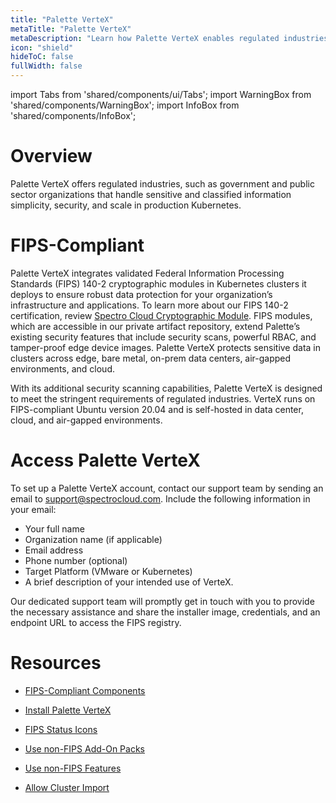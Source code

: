 ```yaml
---
title: "Palette VerteX"
metaTitle: "Palette VerteX"
metaDescription: "Learn how Palette VerteX enables regulated industries to meet stringent security requirements."
icon: "shield"
hideToC: false
fullWidth: false
---
```


import Tabs from 'shared/components/ui/Tabs';
import WarningBox from 'shared/components/WarningBox';
import InfoBox from 'shared/components/InfoBox';


# Overview

Palette VerteX offers regulated industries, such as government and public sector organizations that handle sensitive and classified information simplicity, security, and scale in production Kubernetes.

# FIPS-Compliant

Palette VerteX integrates validated Federal Information Processing Standards (FIPS) 140-2 cryptographic modules in Kubernetes clusters it deploys to ensure robust data protection for your organization’s infrastructure and applications. To learn more about our FIPS 140-2 certification, review [Spectro Cloud Cryptographic Module](https://csrc.nist.gov/projects/cryptographic-module-validation-program/certificate/4349). FIPS modules, which are accessible in our private artifact repository, extend Palette’s existing security features that include security scans, powerful RBAC, and tamper-proof edge device images. Palette VerteX protects sensitive data in clusters across edge, bare metal, on-prem data centers, air-gapped environments, and cloud. 

With its additional security scanning capabilities, Palette VerteX is designed to meet the stringent requirements of regulated industries. VerteX runs on FIPS-compliant Ubuntu version 20.04 and is self-hosted in data center, cloud, and air-gapped environments.

# Access Palette VerteX

To set up a Palette VerteX account, contact our support team by sending an email to support@spectrocloud.com. Include the following information in your email:

- Your full name
- Organization name (if applicable)
- Email address
- Phone number (optional)
- Target Platform (VMware or Kubernetes)
- A brief description of your intended use of VerteX.


Our dedicated support team will promptly get in touch with you to provide the necessary assistance and share the installer image, credentials, and an endpoint URL to access the FIPS registry.

# Resources

- [FIPS-Compliant Components](/vertex/fips-compliant%20components) 


- [Install Palette VerteX](/vertex/install-palette-vertex)


- [FIPS Status Icons](/vertex/fips-status-icons)


- [Use non-FIPS Add-On Packs](/vertex/enable-non-fips-settings/use-non-fips-addon-packs)


- [Use non-FIPS Features](/vertex/enable-non-fips-settings/use-non-fips-features)


- [Allow Cluster Import](/vertex/enable-non-fips-settings/allow-cluster-import)



<br />

<br />


